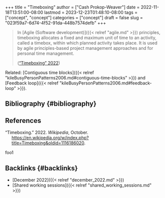 +++
title = "Timeboxing"
author = ["Cash Prokop-Weaver"]
date = 2022-11-18T13:51:00-08:00
lastmod = 2023-12-23T01:48:10-08:00
tags = ["concept", "concept"]
categories = ["concept"]
draft = false
slug = "023f59a7-6d74-4f52-91da-448b7574defb"
+++

> In [Agile (Software development)]({{< relref "agile.md" >}}) principles, timeboxing allocates a fixed and maximum unit of time to an activity, called a timebox, within which planned activity takes place. It is used by agile principles-based project management approaches and for personal time management.
>
> (<a href="#citeproc_bib_item_1">“Timeboxing” 2022</a>)

Related: [Contiguous time blocks]({{< relref "kileBusyPersonPatterns2006.md#contiguous-time-blocks" >}}) and [Feedback loop]({{< relref "kileBusyPersonPatterns2006.md#feedback-loop" >}}).


## Bibliography {#bibliography}

## References

<style>.csl-entry{text-indent: -1.5em; margin-left: 1.5em;}</style><div class="csl-bib-body">
  <div class="csl-entry"><a id="citeproc_bib_item_1"></a>“Timeboxing.” 2022. <i>Wikipedia</i>, October. <a href="https://en.wikipedia.org/w/index.php?title=Timeboxing&oldid=1116186020">https://en.wikipedia.org/w/index.php?title=Timeboxing&#38;oldid=1116186020</a>.</div>
</div>

foo1


## Backlinks {#backlinks}

-   [December 2022]({{< relref "december_2022.md" >}})
-   [Shared working sessions]({{< relref "shared_working_sessions.md" >}})
